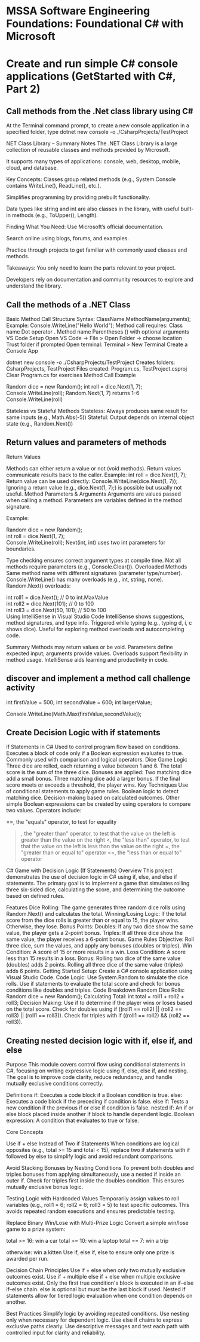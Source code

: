 # MSSA Software Engineering Foundations: Foundational C# with Microsoft 
# Create and run simple C# console applications (GetStarted with C#, Part 2)
## Call methods from the .Net class library using C#
<!-- Creating a new application -->
At the Terminal command prompt, to create a new console application in a specified folder, type dotnet new console -o ./CsharpProjects/TestProject

NET Class Library – Summary Notes
The .NET Class Library is a large collection of reusable classes and methods provided by Microsoft.

It supports many types of applications: console, web, desktop, mobile, cloud, and database.

Key Concepts:
Classes group related methods (e.g., System.Console contains WriteLine(), ReadLine(), etc.).

Simplifies programming by providing prebuilt functionality.

Data types like string and int are also classes in the library, with useful built-in methods (e.g., ToUpper(), Length).

Finding What You Need:
Use Microsoft’s official documentation.

Search online using blogs, forums, and examples.

Practice through projects to get familiar with commonly used classes and methods.

Takeaways:
You only need to learn the parts relevant to your project.

Developers rely on documentation and community resources to explore and understand the library.

## Call the methods of a .NET Class
Basic Method Call Structure
Syntax: ClassName.MethodName(arguments);
Example: Console.WriteLine("Hello World");
Method call requires:
Class name
Dot operator .
Method name
Parentheses () with optional arguments
VS Code Setup
Open VS Code → File > Open Folder → choose location
Trust folder if prompted
Open terminal: Terminal > New Terminal
Create a Console App

dotnet new console -o ./CsharpProjects/TestProject
Creates folders: CsharpProjects, TestProject
Files created: Program.cs, TestProject.csproj
Clear Program.cs for exercises
Method Call Example

Random dice = new Random();
int roll = dice.Next(1, 7);
Console.WriteLine(roll);
Random.Next(1, 7) returns 1–6
Console.WriteLine(roll) <!--prints result Outputs a number between 1–6-->

Stateless vs Stateful Methods
Stateless: Always produces same result for same inputs (e.g., Math.Abs(-5))
Stateful: Output depends on internal object state (e.g., Random.Next())

## Return values and parameters of methods
Return Values

Methods can either return a value or not (void methods).
Return values communicate results back to the caller.
Example: int roll = dice.Next(1, 7);
Return value can be used directly: Console.WriteLine(dice.Next(1, 7));
Ignoring a return value (e.g., dice.Next(1, 7);) is possible but usually not useful.
Method Parameters & Arguments
Arguments are values passed when calling a method.
Parameters are variables defined in the method signature.

Example:

Random dice = new Random();  
int roll = dice.Next(1, 7);  
Console.WriteLine(roll);
Next(int, int) uses two int parameters for boundaries.

Type checking ensures correct argument types at compile time.
Not all methods require parameters (e.g., Console.Clear()).
Overloaded Methods
Same method name with different signatures (parameter type/number).
Console.WriteLine() has many overloads (e.g., int, string, none).
Random.Next() overloads:


int roll1 = dice.Next();         // 0 to int.MaxValue  
int roll2 = dice.Next(101);      // 0 to 100  
int roll3 = dice.Next(50, 101);  // 50 to 100  
Using IntelliSense in Visual Studio Code
IntelliSense shows suggestions, method signatures, and type info.
Triggered while typing (e.g., typing d, i, c shows dice).
Useful for exploring method overloads and autocompleting code.

Summary
Methods may return values or be void.
Parameters define expected input; arguments provide values.
Overloads support flexibility in method usage.
IntelliSense aids learning and productivity in code.

## discover and implement a method call challenge activity

int firstValue = 500;
int secondValue = 600;
int largerValue; 
<!-- find a method from the Math class that would return the largest number between the firstValue and the secondValue. -->
Console.WriteLine(Math.Max(firstValue,secondValue));
<!-- 
could have also done 
largerValue = Math.Max(firstValue,secondValue);
Console.WriteLine(largerValue);
 -->

 ## Create Decision Logic with if statements
 if Statements in C#
Used to control program flow based on conditions.
Executes a block of code only if a Boolean expression evaluates to true.
Commonly used with comparison and logical operators.
Dice Game Logic
Three dice are rolled, each returning a value between 1 and 6.
The total score is the sum of the three dice.
Bonuses are applied:
Two matching dice add a small bonus.
Three matching dice add a larger bonus.
If the final score meets or exceeds a threshold, the player wins.
Key Techniques
Use of conditional statements to apply game rules.
Boolean logic to detect matching dice.
Decision-making based on calculated outcomes.
 Other simple Boolean expressions can be created by using operators to compare two values. Operators include:

==, the "equals" operator, to test for equality
>, the "greater than" operator, to test that the value on the left is greater than the value on the right
<, the "less than" operator, to test that the value on the left is less than the value on the right
>=, the "greater than or equal to" operator
<=, the "less than or equal to" operator

C# Game with Decision Logic (If Statements)
Overview
This project demonstrates the use of decision logic in C# using if, else, and else if statements. The primary goal is to implement a game that simulates rolling three six-sided dice, calculating the score, and determining the outcome based on defined rules.

Features
Dice Rolling: The game generates three random dice rolls using Random.Next() and calculates the total.
Winning/Losing Logic: If the total score from the dice rolls is greater than or equal to 15, the player wins. Otherwise, they lose.
Bonus Points:
Doubles: If any two dice show the same value, the player gets a 2-point bonus.
Triples: If all three dice show the same value, the player receives a 6-point bonus.
Game Rules
Objective: Roll three dice, sum the values, and apply any bonuses (doubles or triples).
Win Condition: A score of 15 or more results in a win.
Loss Condition: A score less than 15 results in a loss.
Bonus:
Rolling two dice of the same value (doubles) adds 2 points.
Rolling all three dice of the same value (triples) adds 6 points.
Getting Started
Setup: Create a C# console application using Visual Studio Code.
Code Logic:
Use System.Random to simulate the dice rolls.
Use if statements to evaluate the total score and check for bonus conditions like doubles and triples.
Code Breakdown
Random Dice Rolls: Random dice = new Random();
Calculating Total: int total = roll1 + roll2 + roll3;
Decision Making:
Use if to determine if the player wins or loses based on the total score.
Check for doubles using if ((roll1 == roll2) || (roll2 == roll3) || (roll1 == roll3)).
Check for triples with if ((roll1 == roll2) && (roll2 == roll3)).

## Creating nested decision logic with if, else if, and else
Purpose
This module covers control flow using conditional statements in C#, focusing on writing expressive logic using if, else, else if, and nesting. The goal is to improve code clarity, reduce redundancy, and handle mutually exclusive conditions correctly.

Definitions
if: Executes a code block if a Boolean condition is true.
else: Executes a code block if the preceding if condition is false.
else if: Tests a new condition if the previous if or else if condition is false.
nested if: An if or else block placed inside another if block to handle dependent logic.
Boolean expression: A condition that evaluates to true or false.

Core Concepts

Use if + else Instead of Two if Statements
When conditions are logical opposites (e.g., total >= 15 and total < 15), replace two if statements with if followed by else to simplify logic and avoid redundant comparisons.

Avoid Stacking Bonuses by Nesting Conditions
To prevent both doubles and triples bonuses from applying simultaneously, use a nested if inside an outer if. Check for triples first inside the doubles condition. This ensures mutually exclusive bonus logic.

Testing Logic with Hardcoded Values
Temporarily assign values to roll variables (e.g., roll1 = 6; roll2 = 6; roll3 = 5) to test specific outcomes. This avoids repeated random executions and ensures predictable testing.

Replace Binary Win/Lose with Multi-Prize Logic
Convert a simple win/lose game to a prize system:

total >= 16: win a car
total >= 10: win a laptop
total == 7: win a trip

otherwise: win a kitten
Use if, else if, else to ensure only one prize is awarded per run.

Decision Chain Principles
Use if + else when only two mutually exclusive outcomes exist.
Use if + multiple else if + else when multiple exclusive outcomes exist.
Only the first true condition's block is executed in an if–else if–else chain.
else is optional but must be the last block if used.
Nested if statements allow for tiered logic evaluation when one condition depends on another.

Best Practices
Simplify logic by avoiding repeated conditions.
Use nesting only when necessary for dependent logic.
Use else if chains to express exclusive paths clearly.
Use descriptive messages and test each path with controlled input for clarity and reliability.

##
